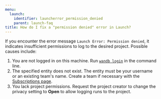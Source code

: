```yaml
---
menu:
  launch:
    identifier: launcherror_permission_denied
    parent: launch-faq
title: How do I fix a "permission denied" error in Launch?
---
```


If you encounter the error message `Launch Error: Permission denied`, it indicates insufficient permissions to log to the desired project. Possible causes include:

1. You are not logged in on this machine. Run [`wandb login`](../ref/cli/wandb-login/) in the command line.
2. The specified entity does not exist. The entity must be your username or an existing team's name. Create a team if necessary with the [Subscriptions page](https://app.wandb.ai/billing).
3. You lack project permissions. Request the project creator to change the privacy setting to **Open** to allow logging runs to the project.